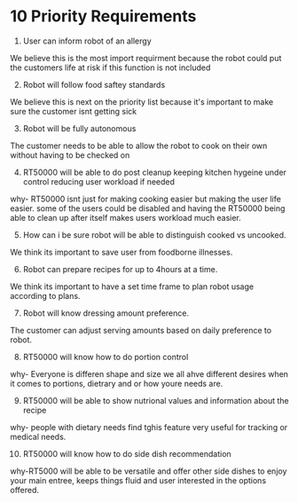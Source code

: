# 10 Priority Requirements
1. User can inform robot of an allergy

We believe this is the most import requirment because the robot could put the customers life at risk if this function is not included

2. Robot will follow food saftey standards

We believe this is next on the priority list because it's important to make sure the customer isnt getting sick

3. Robot will be fully autonomous

The customer needs to be able to allow the robot to cook on their own without having to be checked on

4. RT50000 will be able to do post cleanup keeping kitchen hygeine under control reducing user workload if needed

why- RT50000 isnt just for making cooking easier but making the user life easier. some of the users could be disabled and having the RT50000 being able to clean up after itself makes users workload much easier.

5. How can i be sure robot will be able to distinguish cooked vs uncooked.

We think its important to save user from foodborne illnesses.

6. Robot can prepare recipes for up to 4hours at a time.
     
We think its important to have a set time frame to plan robot usage according to plans.

7. Robot will know dressing amount preference.

The customer can adjust serving amounts based on daily preference to robot.

8. RT50000 will know how to do portion control

why- Everyone is differen shape and size we all ahve different desires when it comes to portions, dietrary and or how youre needs are.

9. RT50000 will be able to show nutrional values and information about the recipe

why- people with dietary needs find tghis feature very useful for tracking or medical needs.

10. RT50000 will know how to do side dish recommendation

why-RT5000 will be able to be versatile and offer other side dishes to enjoy your main entree, keeps things fluid and user interested in the options offered.
